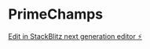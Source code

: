 # PrimeChamps

[Edit in StackBlitz next generation editor ⚡️](https://stackblitz.com/~/github.com/peakoffer/PrimeChamps)